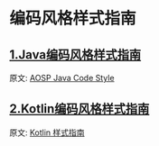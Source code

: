 # 编码风格样式指南

##   [1.Java编码风格样式指南](https://github.com/nespjin/CodeStyleGuide/blob/master/JavaCodeStyleGuide.md)

原文: [AOSP Java Code Style](https://source.android.google.cn/setup/contribute/code-style)

## [2.Kotlin编码风格样式指南](./KotlinCodeStyleGuide)

原文: [Kotlin 样式指南](https://developer.android.google.cn/kotlin/style-guide)









